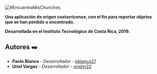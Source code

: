 ![#EncuentraMisChunches](https://raw.githubusercontent.com/pblanco27/EncuentraMisChunches/master/Aplicación/images/logo-black.png)

**Una aplicación de origen costarricense, con el fin para reportar objetos que se han perdido o encontrado.**

**Desarrollada en el Instituto Tecnológico de Costa Rica, 2019.**

## Autores ✒️

* **Paolo Blanco** - *Desarrollador* - [pblanco27](https://github.com/villanuevand)
* **Uriel Vargas** - *Desarrollador* - [urielvr22](https://github.com/urielvr22)

